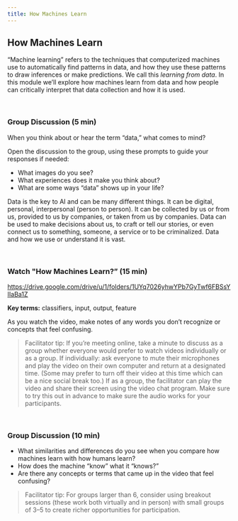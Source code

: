 ```yaml
---
title: How Machines Learn
---
```


## How Machines Learn

“Machine learning” refers to the techniques that computerized machines use to automatically find patterns in data, and how they use these patterns to draw inferences or make predictions.  We call this *learning from data*. In this module we’ll explore how machines learn from data and how people can critically interpret that data collection and how it is used.

<br>

### Group Discussion (5 min)

When you think about or hear the term “data,” what comes to mind?

Open the discussion to the group, using these prompts to guide your responses if needed:	
* What images do you see?
* What experiences does it make you think about?
* What are some ways “data” shows up in your life?

Data is the key to AI and can be many different things. It can be digital, personal, interpersonal (person to person). It can be collected by us or from us, provided to us by companies, or taken from us by companies. Data can be used to make decisions about us, to craft or tell our stories, or even connect us to something, someone, a service or to be criminalized. Data and how we use or understand it is vast.

<br>

### Watch "How Machines Learn?” (15 min)

https://drive.google.com/drive/u/1/folders/1UYq7026yhwYPb7GyTwf6FBSsYIIaBa1Z

**Key terms:** classifiers, input, output, feature 

As you watch the video, make notes of any words you don’t recognize or concepts that feel confusing.

> Facilitator tip: If you’re meeting online, take a minute to discuss as a group whether everyone would prefer to watch videos individually or as a group. If individually: ask everyone to mute their microphones and play the video on their own computer and return at a designated time. (Some may prefer to turn off their video at this time which can be a nice social break too.) If as a group, the facilitator can play the video and share their screen using the video chat program. Make sure to try this out in advance to make sure the audio works for your participants.

<br>

### Group Discussion (10 min)

* What similarities and differences do you see when you compare how machines learn with how humans learn? 
* How does the machine “know” what it “knows?” 
* Are there any concepts or terms that came up in the video that feel confusing?

> Facilitator tip: For groups larger than 6, consider using breakout sessions (these work both virtually and in person) with small groups of 3–5 to create richer opportunities for participation.
